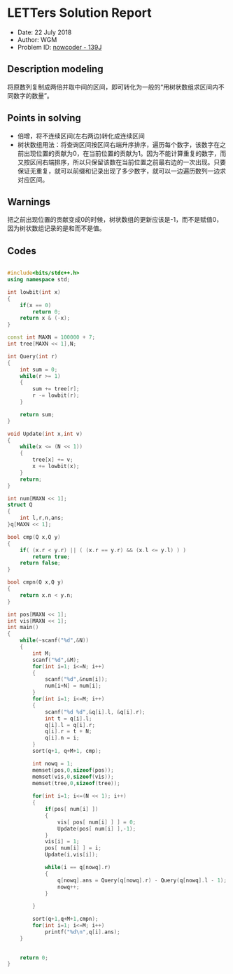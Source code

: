
# LETTers Solution Report

- Date: 22 July 2018
- Author: WGM
- Problem ID: [nowcoder - 139J](https://www.nowcoder.com/acm/contest/139/J)

## Description modeling

将原数列复制成两倍并取中间的区间，即可转化为一般的“用树状数组求区间内不同数字的数量”。

## Points in solving

- 倍增，将不连续区间(左右两边)转化成连续区间
- 树状数组用法：将查询区间按区间右端升序排序，遍历每个数字，该数字在之前出现位置的贡献为0，在当前位置的贡献为1。因为不能计算重复的数字，而又按区间右端排序，所以只保留该数在当前位置之前最右边的一次出现。只要保证无重复，就可以前缀和记录出现了多少数字，就可以一边遍历数列一边求对应区间。

## Warnings

把之前出现位置的贡献变成0的时候，树状数组的更新应该是-1，而不是赋值0，因为树状数组记录的是和而不是值。

## Codes
```c++

#include<bits/stdc++.h>
using namespace std;

int lowbit(int x)
{
	if(x == 0)
		return 0;
	return x & (-x);
}

const int MAXN = 100000 + 7;
int tree[MAXN << 1],N;

int Query(int r)
{
	int sum = 0;
	while(r >= 1)
	{
		sum += tree[r];
		r -= lowbit(r);
	}

	return sum;
}

void Update(int x,int v)
{
	while(x <= (N << 1))
	{
		tree[x] += v;
		x += lowbit(x);
	}
	return;
}

int num[MAXN << 1];
struct Q
{
	int l,r,n,ans;
}q[MAXN << 1];

bool cmp(Q x,Q y)
{
	if( (x.r < y.r) || ( (x.r == y.r) && (x.l <= y.l) ) )
		return true;
	return false;
}

bool cmpn(Q x,Q y)
{
	return x.n < y.n;
}

int pos[MAXN << 1];
int vis[MAXN << 1];
int main()
{
	while(~scanf("%d",&N))
	{
		int M;
		scanf("%d",&M);
		for(int i=1; i<=N; i++)
		{
			scanf("%d",&num[i]);
			num[i+N] = num[i];
		}
		for(int i=1; i<=M; i++)
		{
			scanf("%d %d",&q[i].l, &q[i].r);
			int t = q[i].l;
			q[i].l = q[i].r;
			q[i].r = t + N;
			q[i].n = i;
		}
		sort(q+1, q+M+1, cmp);

		int nowq = 1; 
		memset(pos,0,sizeof(pos));
		memset(vis,0,sizeof(vis));
		memset(tree,0,sizeof(tree));
		
		for(int i=1; i<=(N << 1); i++)
		{
			if(pos[ num[i] ])
			{
				vis[ pos[ num[i] ] ] = 0;
				Update(pos[ num[i] ],-1);
			}
			vis[i] = 1;
			pos[ num[i] ] = i;
			Update(i,vis[i]);

			while(i == q[nowq].r)
			{
				q[nowq].ans = Query(q[nowq].r) - Query(q[nowq].l - 1);
				nowq++;
			}
			
		}

		sort(q+1,q+M+1,cmpn);
		for(int i=1; i<=M; i++)
			printf("%d\n",q[i].ans);
	}
		

	return 0;
}

```
